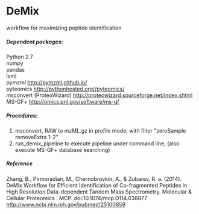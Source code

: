DeMix
=====

workflow for maximizing peptide identification 

##### Dependent packages:  

Python 2.7  
numpy  
pandas   
lxml   
pymzml http://pymzml.github.io/  
pyteomics http://pythonhosted.org//pyteomics/   
msconvert (ProteoWizard) http://proteowizard.sourceforge.net/index.shtml    
MS-GF+ http://omics.pnl.gov/software/ms-gf   


##### Procedures:
1. msconvert, RAW to mzML.gz in profile mode, with filter "zeroSample removeExtra 1-2"  
2. run_demix_pipeline to execute pipeline under command line, (also execute MS-GF+ database searching)   



##### Reference
Zhang, B., Pirmoradian, M., Chernobrovkin, A., & Zubarev, R. a. (2014). DeMix Workflow for Efficient Identification of Co-fragmented Peptides in High Resolution Data-dependent Tandem Mass Spectrometry. Molecular & Cellular Proteomics : MCP. doi:10.1074/mcp.O114.038877      
http://www.ncbi.nlm.nih.gov/pubmed/25100859



